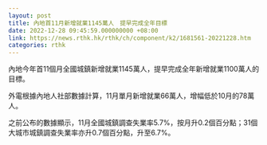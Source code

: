 ```yaml
---
layout: post
title: 內地首11月新增就業1145萬人　提早完成全年目標
date: 2022-12-28 09:45:59.000000000 +08:00
link: https://news.rthk.hk/rthk/ch/component/k2/1681561-20221228.htm
categories: rthk
---
```


內地今年首11個月全國城鎮新增就業1145萬人，提早完成全年新增就業1100萬人的目標。

外電根據內地人社部數據計算，11月單月新增就業66萬人，增幅低於10月的78萬人。

之前公布的數據顯示，11月全國城鎮調查失業率5.7%，按月升0.2個百分點；31個大城市城鎮調查失業率亦升0.7個百分點，升至6.7%。
